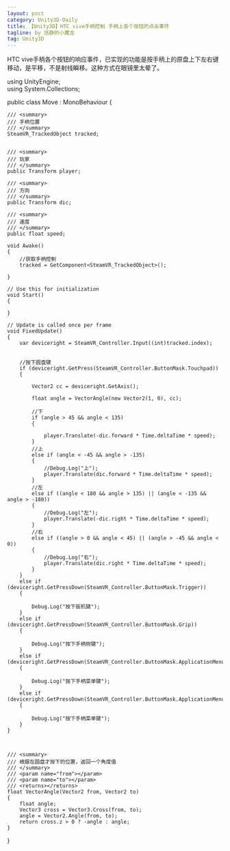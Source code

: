 ```yaml
---
layout: post
category: Unity3D-Daily
title: 【Unity3D】HTC vive手柄控制 手柄上各个按钮的点击事件
tagline: by 恬静的小魔龙
tag: Unity3D
---
```


HTC vive手柄各个按钮的响应事件，已实现的功能是按手柄上的原盘上下左右键移动，是平移，不是射线瞬移。这种方式在眼镜里太晕了。

using UnityEngine;  
using System.Collections;  
  
public class Move : MonoBehaviour {  
  
    /// <summary>    
    /// 手柄位置    
    /// </summary>    
    SteamVR_TrackedObject tracked;  
  
  
    /// <summary>    
    /// 玩家    
    /// </summary>    
    public Transform player;  
  
    /// <summary>    
    /// 方向     
    /// </summary>    
    public Transform dic;  
  
    /// <summary>    
    /// 速度    
    /// </summary>    
    public float speed;  
  
    void Awake()  
    {  
        //获取手柄控制    
        tracked = GetComponent<SteamVR_TrackedObject>();  
  
    }  
  
    // Use this for initialization    
    void Start()  
    {  
  
    }  
  
    // Update is called once per frame    
    void FixedUpdate()  
    {  
        var deviceright = SteamVR_Controller.Input((int)tracked.index);  
  
  
        //按下圆盘键    
        if (deviceright.GetPress(SteamVR_Controller.ButtonMask.Touchpad))  
        {  
  
            Vector2 cc = deviceright.GetAxis();  
  
            float angle = VectorAngle(new Vector2(1, 0), cc);  
  
            //下    
            if (angle > 45 && angle < 135)  
            {  
  
                player.Translate(-dic.forward * Time.deltaTime * speed);  
            }  
            //上      
            else if (angle < -45 && angle > -135)  
            {  
                //Debug.Log("上");    
                player.Translate(dic.forward * Time.deltaTime * speed);  
            }  
            //左      
            else if ((angle < 180 && angle > 135) || (angle < -135 && angle > -180))  
            {  
                //Debug.Log("左");    
                player.Translate(-dic.right * Time.deltaTime * speed);  
            }  
            //右      
            else if ((angle > 0 && angle < 45) || (angle > -45 && angle < 0))  
            {  
                //Debug.Log("右");    
                player.Translate(dic.right * Time.deltaTime * speed);  
            }  
        }  
        else if (deviceright.GetPressDown(SteamVR_Controller.ButtonMask.Trigger))  
        {  
  
            Debug.Log("按下扳机键");  
        }  
        else if (deviceright.GetPressDown(SteamVR_Controller.ButtonMask.Grip))  
        {  
  
            Debug.Log("按下手柄侧键");  
        }  
        else if (deviceright.GetPressDown(SteamVR_Controller.ButtonMask.ApplicationMenu))  
        {  
  
            Debug.Log("按下手柄菜单键");  
        }  
        else if (deviceright.GetPressDown(SteamVR_Controller.ButtonMask.ApplicationMenu))  
        {  
  
            Debug.Log("按下手柄菜单键");  
        }  
    }  
  
  
  
    /// <summary>    
    /// 根据在圆盘才按下的位置，返回一个角度值    
    /// </summary>    
    /// <param name="from"></param>    
    /// <param name="to"></param>    
    /// <returns></returns>    
    float VectorAngle(Vector2 from, Vector2 to)  
    {  
        float angle;  
        Vector3 cross = Vector3.Cross(from, to);  
        angle = Vector2.Angle(from, to);  
        return cross.z > 0 ? -angle : angle;  
    }  
}  